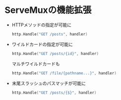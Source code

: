# ServeMuxの機能拡張

- HTTPメソッドの指定が可能に

  ```go
  http.Handle("GET /posts", handler)
  ```

- ワイルドカードの指定が可能に

  ```go
  http.Handle("GET /posts/{id}", handler)
  ```

  マルチワイルドカードも

  ```go
  http.Handle("GET /file/{pathname...}", handler)
  ```

- 末尾スラッシュのパスマッチが可能に

  ```go
  http.Handle("GET /posts/{$}", handler)
  ```

